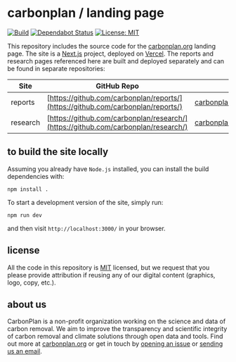# carbonplan / landing page

[![Build](https://github.com/carbonplan/carbonplan.org/workflows/CI/badge.svg)](https://github.com/carbonplan/carbonplan.org/actions)
[![Dependabot Status](https://api.dependabot.com/badges/status?host=github&repo=carbonplan/carbonplan.org&identifier=226764770)](https://dependabot.com)
[![License: MIT](https://img.shields.io/badge/License-MIT-yellow.svg)](https://github.com/carbonplan/carbonplan.org/blob/master/LICENSE)

This repository includes the source code for the [carbonplan.org](https://carbonplan.org/) landing page. The site is a [Next.js](https://nextjs.org/) project, deployed on [Vercel](https://vercel.com/). The reports and research pages referenced here are built and deployed separately and can be found in separate repositories:

| Site     | GitHub Repo                                                                        | URL                                                        |
| -------- | ---------------------------------------------------------------------------------- | ---------------------------------------------------------- |
| reports  | [https://github.com/carbonplan/reports/](https://github.com/carbonplan/reports/)   | [carbonplan.org/reports](https://carbonplan.org/reports)   |
| research | [https://github.com/carbonplan/research/](https://github.com/carbonplan/research/) | [carbonplan.org/research](https://carbonplan.org/research) |

## to build the site locally

Assuming you already have `Node.js` installed, you can install the build dependencies with:

```shell
npm install .
```

To start a development version of the site, simply run:

```shell
npm run dev
```

and then visit `http://localhost:3000/` in your browser.

## license

All the code in this repository is [MIT](https://choosealicense.com/licenses/mit/) licensed, but we request that you please provide attribution if reusing any of our digital content (graphics, logo, copy, etc.).

## about us

CarbonPlan is a non-profit organization working on the science and data of carbon removal. We aim to improve the transparency and scientific integrity of carbon removal and climate solutions through open data and tools. Find out more at [carbonplan.org](https://carbonplan.org/) or get in touch by [opening an issue](https://github.com/carbonplan/carbonplan.org/issues/new) or [sending us an email](mailto:hello@carbonplan.org).
